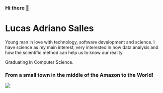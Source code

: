 ### Hi there 👋

# Lucas Adriano Salles
Young man in love with technology, software development and science. I have science as my main interest, very interested in how data analysis and how the scientific method can help us to know our reality.

Graduating in Computer Science.

### From a small town in the middle of the Amazon to the World!

[<img src="https://img.shields.io/badge/linkedin-%230077B5.svg?&style=for-the-badge&logo=linkedin&logoColor=white" />](https://www.linkedin.com/in/lucassalles4/)


<!--
**luc-salles/luc-salles** is a ✨ _special_ ✨ repository because its `README.md` (this file) appears on your GitHub profile.

Here are some ideas to get you started:

- 🔭 I’m currently working on ...
- 🌱 I’m currently learning ...
- 👯 I’m looking to collaborate on ...
- 🤔 I’m looking for help with ...
- 💬 Ask me about ...
- 📫 How to reach me: ...
- 😄 Pronouns: ...
- ⚡ Fun fact: ...
-->
